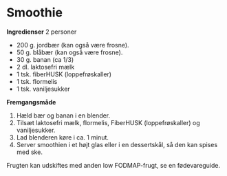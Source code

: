 # Smoothie

**Ingredienser**
2 personer

* 200 g. jordbær (kan også være frosne).
* 50 g. blåbær (kan også være frosne).
* 30 g. banan (ca 1/3)
* 2 dl. laktosefri mælk
* 1 tsk. fiberHUSK (loppefrøskaller)
* 1 tsk. flormelis
* 1 tsk. vaniljesukker

**Fremgangsmåde**
1. Hæld bær og banan i en blender.
2. Tilsæt laktosefri mælk, flormelis, FiberHUSK (loppefrøskaller) og vaniljesukker.
3. Lad blenderen køre i ca. 1 minut.
4. Server smoothien i et højt glas eller i en dessertskål, så den kan spises med ske.

Frugten kan udskiftes med anden low FODMAP-frugt, se en fødevareguide.
